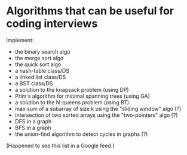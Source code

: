 # Algorithms that can be useful for coding interviews

Implement:

- the binary search algo
- the merge sort algo
- the quick sort algo
- a hash-table class/DS
- a linked list class/DS
- a BST class/DS
- a solution to the knapsack problem (using DP)
- Prim's algorithm for minimal spanning trees (using GA)
- a solution to the N-queens problem (using BT)
- max sum of a subarray of size k using the "sliding window" algo (?)
- intersection of two sorted arrays using the "two-pointers" algo (?)
- DFS in a graph
- BFS in a graph
- the union-find algorithm to detect cycles in graphs (?)

(Happened to see this list in a Google feed.)
